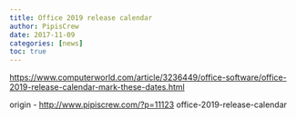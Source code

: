 ```yaml
---
title: Office 2019 release calendar
author: PipisCrew
date: 2017-11-09
categories: [news]
toc: true
---
```


https://www.computerworld.com/article/3236449/office-software/office-2019-release-calendar-mark-these-dates.html

origin - http://www.pipiscrew.com/?p=11123 office-2019-release-calendar
